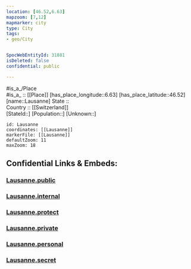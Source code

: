 ```yaml
---
location: [46.52,6.63] 
mapzoom: [7,12] 
mapmarker: city 
type: City
tags:
- geo/City


SpocWebEntityId: 31881
isDeleted: false
confidential: public

---
```

#is_a_/Place  
#is_a_ :: [[Place]] 
[has_place_longitude::6.63] 
[has_place_latitude::46.52] 
[name::Lausanne] 
State ::  
Country :: [[Switzerland]]  
[StateId::] 
[Population::] 
[Unknown::] 


```leaflet
id: Lausanne
coordinates: [[Lausanne]] 
markerFile: [[Lausanne]] 
defaultZoom: 11 
maxZoom: 18
```


## Confidential Links & Embeds: 

### [Lausanne.public](/_public/\Earth\Continent\Europe\Europe~Central\Switzerland\Switzerland~Cantons\Vaud\CityLausanne.public.md) 

### [Lausanne.internal](/_internal/\Earth\Continent\Europe\Europe~Central\Switzerland\Switzerland~Cantons\Vaud\CityLausanne.internal.md) 

### [Lausanne.protect](/_protect/\Earth\Continent\Europe\Europe~Central\Switzerland\Switzerland~Cantons\Vaud\CityLausanne.protect.md) 

### [Lausanne.private](/_private/\Earth\Continent\Europe\Europe~Central\Switzerland\Switzerland~Cantons\Vaud\CityLausanne.private.md) 

### [Lausanne.personal](/_personal/\Earth\Continent\Europe\Europe~Central\Switzerland\Switzerland~Cantons\Vaud\CityLausanne.personal.md) 

### [Lausanne.secret](/_secret/\Earth\Continent\Europe\Europe~Central\Switzerland\Switzerland~Cantons\Vaud\CityLausanne.secret.md)

